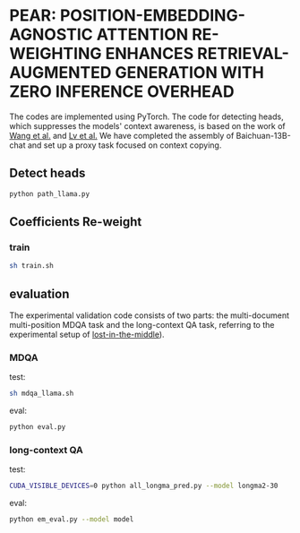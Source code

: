 # PEAR: POSITION-EMBEDDING-AGNOSTIC ATTENTION RE-WEIGHTING ENHANCES RETRIEVAL-AUGMENTED GENERATION WITH ZERO INFERENCE OVERHEAD

The codes are implemented using PyTorch. The code for detecting heads, which suppresses the models' context awareness, is based on the work of [Wang et al.](https://github.com/redwoodresearch/Easy-Transformer) and [Lv et al.](https://github.com/trestad/Factual-Recall-Mechanism) We have completed the assembly of Baichuan-13B-chat and set up a proxy task focused on context copying.


## Detect heads

```bash
python path_llama.py
```
## Coefficients Re-weight

### train
```bash
sh train.sh
```
## evaluation
The experimental validation code consists of two parts: the multi-document multi-position MDQA task and the long-context QA task, referring to the experimental setup of [lost-in-the-middle](https://github.com/nelson-liu/lost-in-the-middle)).

### MDQA
test:
```bash
sh mdqa_llama.sh
```
eval:
```bash
python eval.py
```
### long-context QA
test:
```bash
CUDA_VISIBLE_DEVICES=0 python all_longma_pred.py --model longma2-30
```

eval:
```bash
python em_eval.py --model model
```
